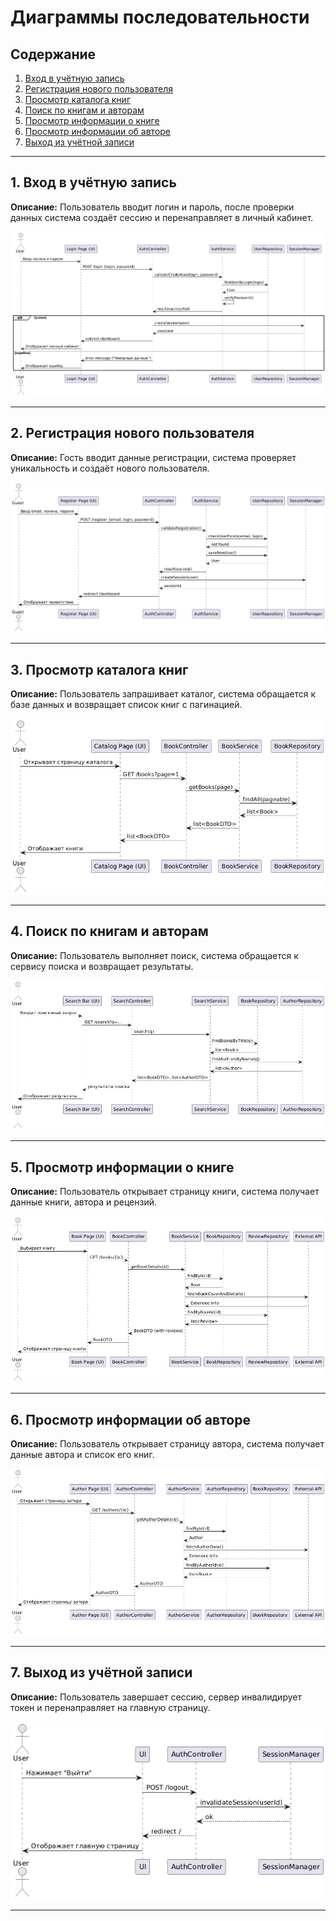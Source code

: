 # Диаграммы последовательности

## Содержание
1. [Вход в учётную запись](#login)
2. [Регистрация нового пользователя](#register)
3. [Просмотр каталога книг](#catalog)
4. [Поиск по книгам и авторам](#search)
5. [Просмотр информации о книге](#bookinfo)
6. [Просмотр информации об авторе](#authorinfo)
7. [Выход из учётной записи](#logout)

---

<a name="login"/>

## 1. Вход в учётную запись

**Описание:** Пользователь вводит логин и пароль, после проверки данных система создаёт сессию и перенаправляет в личный кабинет.

![Диаграмма последовательности — Вход в учётную запись](https://github.com/JChanK/Book-collection/blob/main/docs/Diagrams/images/login_sequence.png)

---

<a name="register"/>

## 2. Регистрация нового пользователя

**Описание:** Гость вводит данные регистрации, система проверяет уникальность и создаёт нового пользователя.

![Диаграмма последовательности — Регистрация](https://github.com/JChanK/Book-collection/blob/main/docs/Diagrams/images/reg_sequence.png)

---

<a name="catalog"/>

## 3. Просмотр каталога книг

**Описание:** Пользователь запрашивает каталог, система обращается к базе данных и возвращает список книг с пагинацией.

![Диаграмма последовательности — Просмотр каталога книг](https://github.com/JChanK/Book-collection/blob/main/docs/Diagrams/images/browsecatalog_sequence.png)

---

<a name="search"/>

## 4. Поиск по книгам и авторам

**Описание:** Пользователь выполняет поиск, система обращается к сервису поиска и возвращает результаты.

![Диаграмма последовательности — Поиск по книгам и авторам](https://github.com/JChanK/Book-collection/blob/main/docs/Diagrams/images/search_sequence.png)

---

<a name="bookinfo"/>

## 5. Просмотр информации о книге

**Описание:** Пользователь открывает страницу книги, система получает данные книги, автора и рецензий.

![Диаграмма последовательности — Просмотр информации о книге](https://github.com/JChanK/Book-collection/blob/main/docs/Diagrams/images/bookinfo_sequence.png)

---

<a name="authorinfo"/>

## 6. Просмотр информации об авторе

**Описание:** Пользователь открывает страницу автора, система получает данные автора и список его книг.

![Диаграмма последовательности — Просмотр информации об авторе](https://github.com/JChanK/Book-collection/blob/main/docs/Diagrams/images/authorinfo_sequence.png)

---

<a name="logout"/>

## 7. Выход из учётной записи

**Описание:** Пользователь завершает сессию, сервер инвалидирует токен и перенаправляет на главную страницу.

![Диаграмма последовательности — Выход из учётной записи](https://github.com/JChanK/Book-collection/blob/main/docs/Diagrams/images/logout_sequence.png)

---